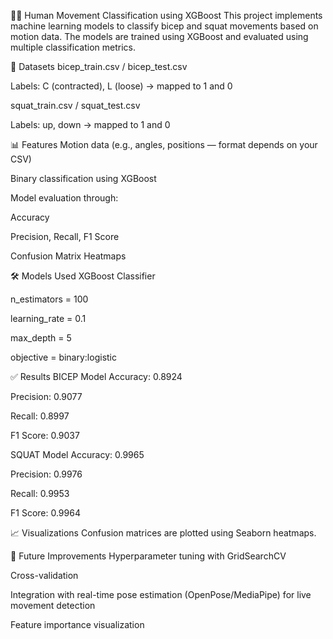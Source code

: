 🏋️‍♂️ Human Movement Classification using XGBoost
This project implements machine learning models to classify bicep and squat movements based on motion data. The models are trained using XGBoost and evaluated using multiple classification metrics.

📁 Datasets
bicep_train.csv / bicep_test.csv

Labels: C (contracted), L (loose) → mapped to 1 and 0

squat_train.csv / squat_test.csv

Labels: up, down → mapped to 1 and 0

📊 Features
Motion data (e.g., angles, positions — format depends on your CSV)

Binary classification using XGBoost

Model evaluation through:

Accuracy 

Precision, Recall, F1 Score 

Confusion Matrix Heatmaps

🛠️ Models Used
XGBoost Classifier

n_estimators = 100

learning_rate = 0.1

max_depth = 5

objective = binary:logistic

✅ Results
BICEP Model
Accuracy: 0.8924

Precision: 0.9077

Recall: 0.8997

F1 Score: 0.9037

SQUAT Model
Accuracy: 0.9965

Precision: 0.9976

Recall: 0.9953

F1 Score: 0.9964

📈 Visualizations
Confusion matrices are plotted using Seaborn heatmaps.

🧠 Future Improvements
Hyperparameter tuning with GridSearchCV

Cross-validation

Integration with real-time pose estimation (OpenPose/MediaPipe) for live movement detection

Feature importance visualization

